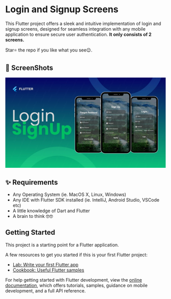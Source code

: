 # Login and Signup Screens
This Flutter project offers a sleek and intuitive implementation of login and signup screens, designed for seamless integration with any mobile application to ensure secure user authentication.
**It only consists of 2 screens.**

Star⭐ the repo if you like what you see😉.


## 📸 ScreenShots

<img src="assets/images/ScreenShoot.jpg"/>


## ✨ Requirements
* Any Operating System (ie. MacOS X, Linux, Windows)
* Any IDE with Flutter SDK installed (ie. IntelliJ, Android Studio, VSCode etc)
* A little knowledge of Dart and Flutter
* A brain to think 🤓🤓


## Getting Started

This project is a starting point for a Flutter application.

A few resources to get you started if this is your first Flutter project:

- [Lab: Write your first Flutter app](https://docs.flutter.dev/get-started/codelab)
- [Cookbook: Useful Flutter samples](https://docs.flutter.dev/cookbook)

For help getting started with Flutter development, view the
[online documentation](https://docs.flutter.dev/), which offers tutorials,
samples, guidance on mobile development, and a full API reference.
